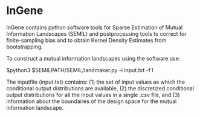 # InGene
InGene contains python software tools for Sparse Estimation of Mutual Information Landscapes (SEMIL) and postprocessing tools to correct for finite-sampling bias and to obtain Kernel Density Estimates from bootstrapping.

To construct a mutual information landscapes using the software use:

$python3 $SEMILPATH/SEMIL/landmaker.py -i input.txt -f l

The inputfile (input.txt) contains: (1) the set of input values as which the conditional output distributions are available, (2) the discretized conditional output distributions for all the input values in a single .csv file, and (3) information about the boundaries of the design space for the mutual information landscape.
